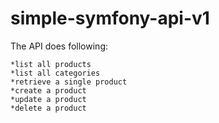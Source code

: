 # simple-symfony-api-v1

The API does following:

```
*list all products
*list all categories
*retrieve a single product
*create a product
*update a product
*delete a product
```
